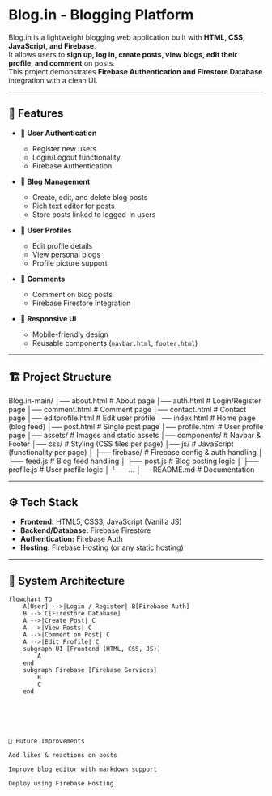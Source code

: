 # Blog.in - Blogging Platform

Blog.in is a lightweight blogging web application built with **HTML, CSS, JavaScript, and Firebase**.  
It allows users to **sign up, log in, create posts, view blogs, edit their profile, and comment** on posts.  
This project demonstrates **Firebase Authentication and Firestore Database** integration with a clean UI.

---

## 🚀 Features

- 🔐 **User Authentication**

  - Register new users
  - Login/Logout functionality
  - Firebase Authentication

- 📝 **Blog Management**

  - Create, edit, and delete blog posts
  - Rich text editor for posts
  - Store posts linked to logged-in users

- 👤 **User Profiles**

  - Edit profile details
  - View personal blogs
  - Profile picture support

- 💬 **Comments**

  - Comment on blog posts
  - Firebase Firestore integration

- 📱 **Responsive UI**
  - Mobile-friendly design
  - Reusable components (`navbar.html`, `footer.html`)

---

## 🏗️ Project Structure

Blog.in-main/
│── about.html # About page
│── auth.html # Login/Register page
│── comment.html # Comment page
│── contact.html # Contact page
│── editprofile.html # Edit user profile
│── index.html # Home page (blog feed)
│── post.html # Single post page
│── profile.html # User profile page
│── assets/ # Images and static assets
│── components/ # Navbar & Footer
│── css/ # Styling (CSS files per page)
│── js/ # JavaScript (functionality per page)
│ ├── firebase/ # Firebase config & auth handling
│ ├── feed.js # Blog feed handling
│ ├── post.js # Blog posting logic
│ ├── profile.js # User profile logic
│ └── ...
│── README.md # Documentation

---

## ⚙️ Tech Stack

- **Frontend:** HTML5, CSS3, JavaScript (Vanilla JS)
- **Backend/Database:** Firebase Firestore
- **Authentication:** Firebase Auth
- **Hosting:** Firebase Hosting (or any static hosting)

---

## 🔑 System Architecture

```mermaid
flowchart TD
    A[User] -->|Login / Register| B[Firebase Auth]
    B --> C[Firestore Database]
    A -->|Create Post| C
    A -->|View Posts| C
    A -->|Comment on Post| C
    A -->|Edit Profile| C
    subgraph UI [Frontend (HTML, CSS, JS)]
        A
    end
    subgraph Firebase [Firebase Services]
        B
        C
    end






📌 Future Improvements

Add likes & reactions on posts

Improve blog editor with markdown support

Deploy using Firebase Hosting.
```

